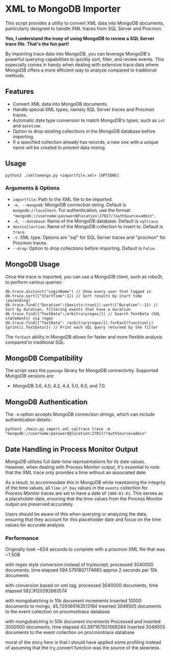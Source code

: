 # XML to MongoDB Importer

This script provides a utility to convert XML data into MongoDB documents, particularly designed to handle XML traces from SQL Server and Procmon.

**Yes, I understand the irony of using MongoDB to review a SQL Server trace file. That's the fun part!**

By importing trace data into MongoDB, you can leverage MongoDB's powerful querying capabilities to quickly sort, filter, and review events. This especially comes in handy when dealing with extensive trace data where MongoDB offers a more efficient way to analyze compared to traditional methods.

## Features

- Convert XML data into MongoDB documents.
- Handle special XML types, namely SQL Server traces and Procmon traces.
- Automatic data type conversion to match MongoDB's types, such as `int` and `datetime`.
- Option to drop existing collections in the MongoDB database before importing.
- If a specified collection already has records, a new one with a unique name will be created to prevent data mixing.

## Usage

```
python3 ./xmltomongo.py <importfile.xml> [OPTIONS]
```

### Arguments & Options

- `importfile`: Path to the XML file to be imported.
- `-m, --mongodb`: MongoDB connection string. Default is `mongodb://localhost`. For authentication, use the format: `"mongodb://username:password@location:27017/?authSource=admin"`.
- `-d, --database`: Name of the MongoDB database. Default is `sqltrace`.
- `destcollection`: Name of the MongoDB collection to insert to. Default is `trace`.
- `-t`: XML type. Options are "sql" for SQL Server traces and "procmon" for Procmon traces.
- `--drop`: Option to drop collections before importing. Default is `False`.

## MongoDB Usage

Once the trace is imported, you can use a MongoDB client, such as robo3t, to perform various queries:

```
db.trace.distinct("LoginName") // Show every user that logged in
db.trace.sort({"StartTime":1}) // Sort results by start time (ascending)
db.trace.find({"Duration":{$exists:true}}).sort({"Duration":-1}) // Sort by duration, filtering events that have a duration
db.trace.find({"TextData":/arbitraryregex/}) // Search TextData (SQL statements) via regex
db.trace.find({"TextData": /arbitraryregex/}).forEach(function(i){print(i.TextData)}) // Print each SQL query returned by the filter
```

The `forEach` ability in MongoDB allows for faster and more flexible analysis compared to traditional SQL.

## MongoDB Compatibility

The script uses the `pymongo` library for MongoDB connectivity. Supported MongoDB versions are:

- MongoDB 3.6, 4.0, 4.2, 4.4, 5.0, 6.0, and 7.0.

## MongoDB Authentication

The `-m` option accepts MongoDB connection strings, which can include authentication details:

```
python3 ./main.py import.xml sqltrace trace -m "mongodb://username:password@location:27017/?authSource=admin"
```

## Date Handling in Process Monitor Output

MongoDB utilizes full date-time representations for its date values. However, when dealing with Process Monitor output, it's essential to note that the XML trace only provides a time without an associated date. 

As a result, to accommodate this in MongoDB while maintaining the integrity of the time values, all `Time_of_Day` values in the `events` collection for Process Monitor traces are set to have a date of `1900-01-01`. This serves as a placeholder date, ensuring that the time values from the Process Monitor output are preserved accurately.

Users should be aware of this when querying or analyzing the data, ensuring that they account for this placeholder date and focus on the time values for accurate analysis.



### Performance
Originally took ~634 seconds to complete with a procmon XML file that was ~1.5GB

with regex style conversion instead of try/except;
processed 3040000 documents, time elapsed 594.5791807174683
approx 2 seconds per 10k documents

with conversion based on xml tag;
processed 3040000 documents, time elapsed 582.9120292663574

with mongobatching in 10k document increments
Inserted 10000 documents to mongo, 45.729369163513184
Inserted 3049505 documents to the event collection on procmontrace database

with mongobatching in 50k document increments
Processed and inserted 3000000 documents, time elapsed 43.397167921066284
Inserted 3049505 documents to the event collection on procmontrace database

moral of the story here is that I should have applied some profiling instead of assuming that the try_convert function was the source of the slowness.